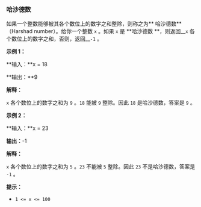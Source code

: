 ### 哈沙德数 ###
如果一个整数能够被其各个数位上的数字之和整除，则称之为** 哈沙德数**（Harshad number）。给你一个整数 `x` 。如果 `x` 是 **哈沙德数 **，则返回__`x` 各个数位上的数字之和，否则，返回__`-1` 。



**示例 1：**

**输入：**x = 18

**输出：**9

**解释：**

`x` 各个数位上的数字之和为 `9` 。`18` 能被 `9` 整除。因此 `18` 是哈沙德数，答案是 `9` 。


**示例 2：**

**输入：**x = 23

**输出：**-1

**解释：**

`x` 各个数位上的数字之和为 `5` 。`23` 不能被 `5` 整除。因此 `23` 不是哈沙德数，答案是 `-1` 。




**提示：**

* `1 <= x <= 100`

